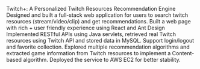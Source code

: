 Twitch+: A Personalized Twitch Resources Recommendation Engine
Designed and built a full-stack web application for users to search twitch resources (stream/video/clip) and get recommendations. 
Built a web page with rich + user friendly experience using React and Ant Design
Implemented RESTful APIs using Java servlets, retrieved real Twitch resources using Twitch API and stored data in MySQL.
Support login/logout and favorite collection.
Explored multiple recommendation algorithms and extracted game information from Twitch resources to implement a Content-based algorithm.
Deployed the service to AWS EC2 for better stability.

